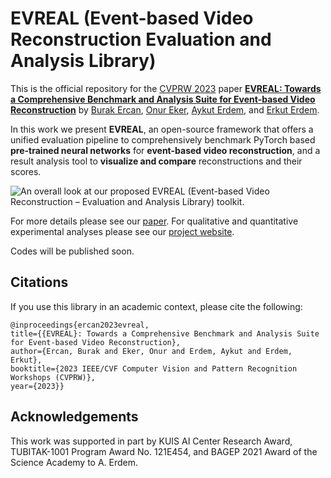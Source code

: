 # EVREAL (Event-based Video Reconstruction Evaluation and Analysis Library)

This is the official repository for the [CVPRW 2023](https://tub-rip.github.io/eventvision2023/) paper **[EVREAL: Towards a Comprehensive Benchmark and Analysis Suite for Event-based Video Reconstruction](https://arxiv.org/abs/2305.00434)** by [Burak Ercan](https://ercanburak.github.io/), [Onur Eker](https://github.com/ekeronur/), [Aykut Erdem](https://aykuterdem.github.io/), and [Erkut Erdem](https://web.cs.hacettepe.edu.tr/~erkut/).

In this work we present **EVREAL**, an open-source framework that offers a unified evaluation pipeline to comprehensively benchmark PyTorch based **pre-trained neural networks** for **event-based video reconstruction**, and a result analysis tool to **visualize and compare** reconstructions and their scores.

![An overall look at our proposed EVREAL (Event-based Video Reconstruction – Evaluation and Analysis Library) toolkit.](https://ercanburak.github.io/projects/evreal/diagram.png "An overall look at our proposed EVREAL (Event-based Video Reconstruction – Evaluation and Analysis Library) toolkit.")


For more details please see our [paper](https://arxiv.org/abs/2305.00434). For qualitative and quantitative experimental analyses please see our [project website](https://ercanburak.github.io/evreal.html).

Codes will be published soon.

## Citations

If you use this library in an academic context, please cite the following:

```
@inproceedings{ercan2023evreal,
title={{EVREAL}: Towards a Comprehensive Benchmark and Analysis Suite for Event-based Video Reconstruction},
author={Ercan, Burak and Eker, Onur and Erdem, Aykut and Erdem, Erkut},
booktitle={2023 IEEE/CVF Computer Vision and Pattern Recognition Workshops (CVPRW)},
year={2023}}
```

## Acknowledgements

This work was supported in part by KUIS AI Center Research Award, TUBITAK-1001 Program Award No. 121E454, and BAGEP 2021 Award of the Science Academy to A. Erdem.

